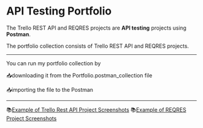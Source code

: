 # API Testing Portfolio
The Trello REST API and REQRES projects are **API testing** projects using **Postman**.

The portfolio collection consists of Trello REST API and REQRES projects.

---
You can run my portfolio collection by 

📥downloading it from the Portfolio.postman_collection file

📥importing the file to the Postman

---
📚[Example of Trello Rest API Project Screenshots](https://drive.google.com/drive/folders/1qXTmryGoXB6fXMur6nS7P4p6x8Min4R_?usp=sharing)
📚[Example of REQRES Project Screenshots](https://drive.google.com/drive/folders/1ZL0MI3jvd-qAEx7DloJ78UcIk0VU_1uJ?usp=sharing)
